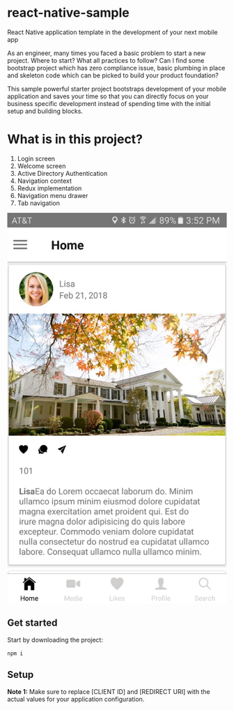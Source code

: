 # react-native-sample

React Native application template in the development of your next mobile app

As an engineer, many times you faced a basic problem to start a new project. Where to start? What all practices to follow? Can I find some bootstrap project which has zero compliance issue, basic plumbing in place and skeleton code which can be picked to build your product foundation?

This sample powerful starter project bootstraps development of your mobile application and saves your time so that you can directly focus on your business specific development instead of spending time with the initial setup and building blocks. 


# What is in this project?

1.	Login screen
2.	Welcome screen
3.	Active Directory Authentication
4.	Navigation context 
5.	Redux implementation
6.	Navigation menu drawer
7.	Tab navigation

<span align="center">

  ![](src/assets/appsample.jpeg)

</span>

## Get started

Start by downloading the project:
```console
npm i 
```

## Setup

**Note 1:** Make sure to replace [CLIENT ID] and [REDIRECT URI] with the actual values for your application configuration.

